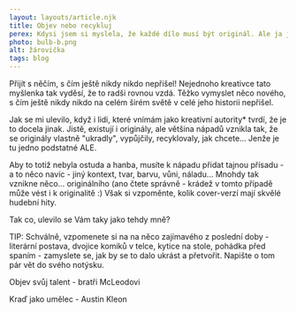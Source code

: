 ```yaml
---
layout: layouts/article.njk
title: Objev nebo recykluj
perex: Kdysi jsem si myslela, že každé dílo musí být originál. Ale ja je to doopravdy?
photo: bulb-b.png
alt: žárovička
tags: blog
---
```

Přijít s něčím, s čím ještě nikdy nikdo nepřišel! Nejednoho kreativce tato myšlenka tak vyděsí, že to radši rovnou vzdá. Těžko vymyslet něco nového, s čím ještě nikdy nikdo na celém širém světě v celé jeho historii nepřišel.

Jak se mi ulevilo, když i lidi, které vnímám jako kreativní autority* tvrdí, že je to docela jinak. Jistě, existují i originály, ale většina nápadů vznikla tak, že se originály vlastně "ukradly", vypůjčily, recyklovaly, jak chcete... Jenže je tu jedno podstatné ALE. 

Aby to totiž nebyla ostuda a hanba, musíte k nápadu přidat tajnou přísadu - a to něco navíc - jiný kontext, tvar, barvu, vůni, náladu... Mnohdy tak vznikne něco... originálního (ano čtete správně - krádež v tomto případě může vést i k originalitě :) Však si vzpoměnte, kolik cover-verzí mají skvělé hudební hity.

Tak co, ulevilo se Vám taky jako tehdy mně? 

TIP: Schválně, vzpomenete si na na něco zajímavého z poslední doby - literární postava, dvojice komiků v telce, kytice na stole, pohádka před spaním - zamyslete se, jak by se to dalo ukrást a přetvořit. Napište o tom pár vět do svého notýsku.

<div class="article__underline">

Objev svůj talent - bratři McLeodovi

Kraď jako umělec - Austin Kleon

</div>